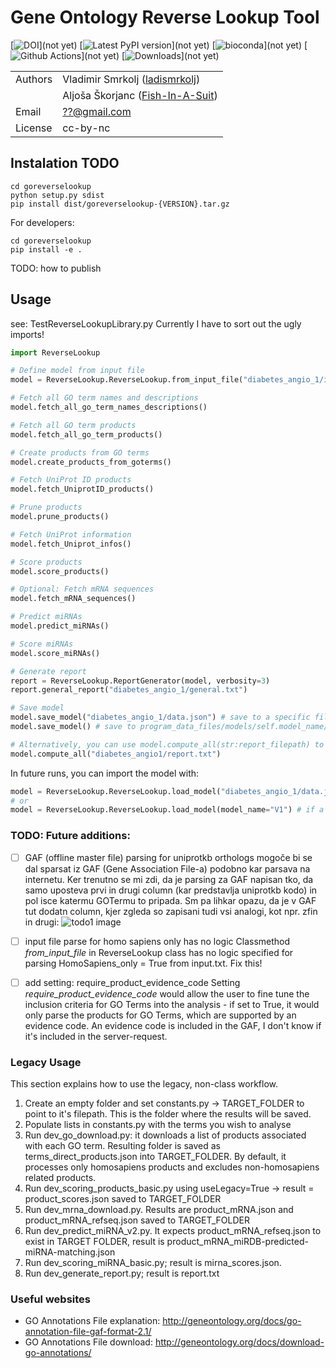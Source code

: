 # Gene Ontology Reverse Lookup Tool

[![DOI](/doc/images/DOI.svg)](not yet)
[![Latest PyPI version](https://img.shields.io/pypi/v/goatools.svg)](not yet)
[![bioconda](https://img.shields.io/badge/install%20with-bioconda-brightgreen.svg?style=flat)](not yet)
[![Github Actions](https://github.com/tanghaibao/goatools/workflows/build/badge.svg)](not yet)
[![Downloads](https://pepy.tech/badge/goatools)](not yet)

|         |                                                                       |
| ------- | --------------------------------------------------------------------- |
| Authors | Vladimir Smrkolj ([ladismrkolj](http://github.com/ladismrkolj))       |
|         | Aljoša Škorjanc ([Fish-In-A-Suit](https://github.com/Fish-In-A-Suit)) |
| Email   | <??@gmail.com>                                                        |
| License | cc-by-nc                                                              |

## Instalation TODO
```
cd goreverselookup
python setup.py sdist
pip install dist/goreverselookup-{VERSION}.tar.gz
```
For developers:
```
cd goreverselookup
pip install -e .
```
TODO: how to publish

## Usage
see: TestReverseLookupLibrary.py
Currently I have to sort out the ugly imports!

```python
import ReverseLookup

# Define model from input file
model = ReverseLookup.ReverseLookup.from_input_file("diabetes_angio_1/input.txt")

# Fetch all GO term names and descriptions
model.fetch_all_go_term_names_descriptions()

# Fetch all GO term products
model.fetch_all_go_term_products()

# Create products from GO terms
model.create_products_from_goterms()

# Fetch UniProt ID products
model.fetch_UniprotID_products()

# Prune products
model.prune_products()

# Fetch UniProt information
model.fetch_Uniprot_infos()

# Score products
model.score_products()

# Optional: Fetch mRNA sequences
model.fetch_mRNA_sequences()

# Predict miRNAs
model.predict_miRNAs()

# Score miRNAs
model.score_miRNAs()

# Generate report
report = ReverseLookup.ReportGenerator(model, verbosity=3)
report.general_report("diabetes_angio_1/general.txt")

# Save model
model.save_model("diabetes_angio_1/data.json") # save to a specific filepath
model.save_model() # save to program_data_files/models/self.model_name/data.json

# Alternatively, you can use model.compute_all(str:report_filepath) to achieve all of the above steps:
model.compute_all("diabetes_angio1/report.txt")
```

In future runs, you can import the model with:

```python
model = ReverseLookup.ReverseLookup.load_model("diabetes_angio_1/data.json")
# or
model = ReverseLookup.ReverseLookup.load_model(model_name="V1") # if a model with the same model_name has been saved before
```

### TODO: Future additions:
  - [ ] GAF (offline master file) parsing for uniprotkb orthologs
mogoče bi se dal sparsat iz GAF (Gene Association File-a) podobno kar parsava na internetu. Ker trenutno se mi zdi, da je parsing za GAF napisan tko, da samo uposteva prvi in drugi column (kar predstavlja uniprotkb kodo) in pol isce katermu GOTermu to pripada. Sm pa lihkar opazu, da je v GAF tut dodatn column, kjer zgleda so zapisani tudi vsi analogi, kot npr. zfin in drugi: 
![todo1 image](https://i.ibb.co/M8ks35R/todo1.png)

  - [ ] input file parse for homo sapiens only has no logic
Classmethod _from_input_file_ in ReverseLookup class has no logic specified for parsing HomoSapiens_only = True from input.txt. Fix this!

  - [ ] add setting: require_product_evidence_code
Setting _require_product_evidence_code_ would allow the user to fine tune the inclusion criteria for GO Terms into the analysis - if set to True, it would only parse the products for GO Terms, which are supported by an evidence code. An evidence code is included in the GAF, I don't know if it's included in the server-request.


### Legacy Usage
This section explains how to use the legacy, non-class workflow.

1. Create an empty folder and set constants.py -> TARGET_FOLDER to point to it's filepath. This is the folder where the results will be saved.
2. Populate lists in constants.py with the terms you wish to analyse
3. Run dev_go_download.py: it downloads a list of products associated with each GO term. Resulting folder is saved as terms_direct_products.json into TARGET_FOLDER. By default, it processes only homosapiens products and excludes non-homosapiens related products.
4. Run dev_scoring_products_basic.py using useLegacy=True -> result = product_scores.json saved to TARGET_FOLDER
5. Run dev_mrna_download.py. Results are product_mRNA.json and product_mRNA_refseq.json saved to TARGET_FOLDER
6. Run dev_predict_miRNA_v2.py. It expects product_mRNA_refseq.json to exist in TARGET FOLDER, result is product_mRNA_miRDB-predicted-miRNA-matching.json
7. Run dev_scoring_miRNA_basic.py; result is mirna_scores.json.
8. Run dev_generate_report.py; result is report.txt


### Useful websites
  - GO Annotations File explanation: http://geneontology.org/docs/go-annotation-file-gaf-format-2.1/
  - GO Annotations File download: http://geneontology.org/docs/download-go-annotations/
